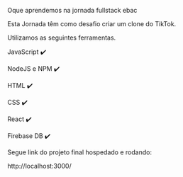 Oque aprendemos na jornada fullstack ebac

Esta Jornada têm como desafio criar um clone do TikTok.

Utilizamos as seguintes ferramentas.

JavaScript ✔️

NodeJS e NPM ✔️

HTML ✔️

CSS ✔️

React ✔️

Firebase DB ✔️

Segue link do projeto final hospedado e rodando:

http://localhost:3000/

